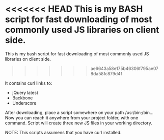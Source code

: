 <<<<<<< HEAD
This is my BASH script for fast downloading of most commonly used JS libraries on client side.
=======
This is my bash script for fast downloading of most commonly used JS libraries on client side.
>>>>>>> ae6643a58e175b46306f795ae078da58fc879d4f

It contains curl links to:
 - jQuery latest
 - Backbone
 - Underscore

After downloading, place a script somewhere on your path /usr/bin;/bin...
Now you can reach it anywhere from your project folder, with one command.
Script will create three new JS files in your working directory.

NOTE:
This scripts assumens that you have curl installed.

